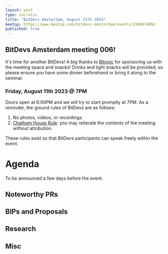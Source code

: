 ```yaml
---
layout: post
type: socratic
title: "BitDevs Amsterdam, August 11th 2023"
meetup: https://www.meetup.com/bitdevs-amsterdam/events/294667409/
published: true
---
```


## BitDevs Amsterdam meeting 006!

It's time for another BitDevs! A big thanks to [Bitonic](https://bitonic.nl/) for sponsoring us with the meeting space and snacks! Drinks and light snacks will be provided, so please ensure you have some dinner beforehand or bring it along to the seminar.

### Friday, August 11th 2023 @ 7PM

Doors open at 6:00PM and we will try to start promptly at 7PM. As a reminder, the ground rules of BitDevs are as follows:

1. No photos, videos, or recordings.
1. [Chatham House Rule](https://en.wikipedia.org/wiki/Chatham_House_Rule): you may
   reiterate the contents of the meeting *without* attribution.

These rules exist so that BitDevs participants can speak freely within the event.

# Agenda

To be announced a few days before the event.

## Noteworthy PRs

## BIPs and Proposals

## Research

## Misc
